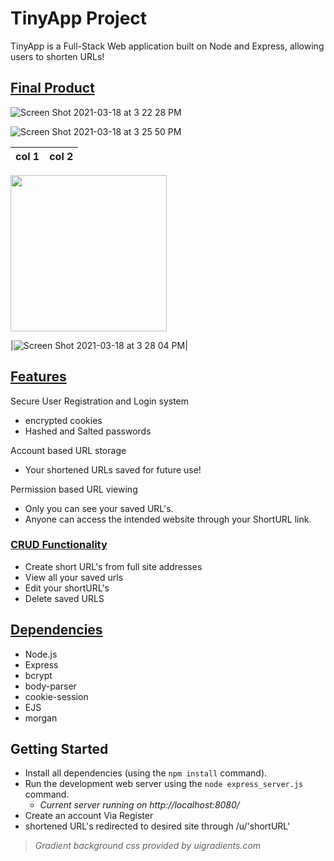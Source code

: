 # TinyApp Project

TinyApp is a Full-Stack Web application built on Node and Express, allowing users to shorten URLs!

## <ins>Final Product</ins>
![Screen Shot 2021-03-18 at 3 22 28 PM](https://user-images.githubusercontent.com/52307383/111699471-cbc39400-87fd-11eb-9ec5-64f74f2877ee.png)

![Screen Shot 2021-03-18 at 3 25 50 PM](https://user-images.githubusercontent.com/52307383/111699857-44c2eb80-87fe-11eb-82ea-441bc42da220.png)

| col 1      | col 2      |
|------------|-------------|

<img src=https://user-images.githubusercontent.com/52307383/111699948-62905080-87fe-11eb-8c19-afd1f8b04542.png width="250">

|![Screen Shot 2021-03-18 at 3 28 04 PM](https://user-images.githubusercontent.com/52307383/111700107-8f446800-87fe-11eb-92d5-aadbd0cd81ea.png)|



## <ins>Features</ins>
 Secure User Registration and Login system
  * encrypted cookies
  * Hashed and Salted passwords

 Account based URL storage
  * Your shortened URLs saved for future use!

Permission based URL viewing
  * Only you can see your saved URL's.
  * Anyone can access the intended website through your ShortURL link.


### <ins>CRUD Functionality</ins>
* Create short URL's from full site addresses
* View all your saved urls
* Edit your shortURL's
* Delete saved URLS



## <ins>Dependencies</ins> 

- Node.js
- Express
- bcrypt
- body-parser
- cookie-session
- EJS
- morgan

## Getting Started

- Install all dependencies (using the `npm install` command).
- Run the development web server using the `node express_server.js` command.
  * *Current server running on http://localhost:8080/*
- Create an account Via Register
- shortened URL's redirected to desired site through /u/'shortURL'


> *Gradient background css provided by uigradients.com*